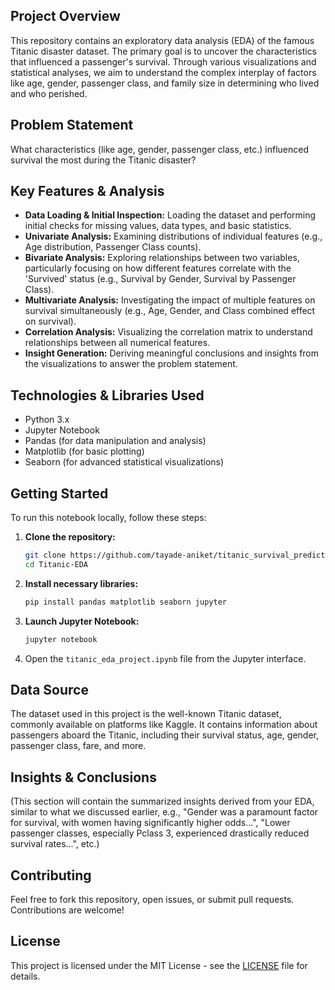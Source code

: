 ## Project Overview

This repository contains an exploratory data analysis (EDA) of the famous Titanic disaster dataset. The primary goal is to uncover the characteristics that influenced a passenger's survival. Through various visualizations and statistical analyses, we aim to understand the complex interplay of factors like age, gender, passenger class, and family size in determining who lived and who perished.

## Problem Statement

What characteristics (like age, gender, passenger class, etc.) influenced survival the most during the Titanic disaster?

## Key Features & Analysis

* **Data Loading & Initial Inspection:** Loading the dataset and performing initial checks for missing values, data types, and basic statistics.
* **Univariate Analysis:** Examining distributions of individual features (e.g., Age distribution, Passenger Class counts).
* **Bivariate Analysis:** Exploring relationships between two variables, particularly focusing on how different features correlate with the 'Survived' status (e.g., Survival by Gender, Survival by Passenger Class).
* **Multivariate Analysis:** Investigating the impact of multiple features on survival simultaneously (e.g., Age, Gender, and Class combined effect on survival).
* **Correlation Analysis:** Visualizing the correlation matrix to understand relationships between all numerical features.
* **Insight Generation:** Deriving meaningful conclusions and insights from the visualizations to answer the problem statement.

## Technologies & Libraries Used

* Python 3.x
* Jupyter Notebook
* Pandas (for data manipulation and analysis)
* Matplotlib (for basic plotting)
* Seaborn (for advanced statistical visualizations)

## Getting Started

To run this notebook locally, follow these steps:

1.  **Clone the repository:**
    ```bash
    git clone https://github.com/tayade-aniket/titanic_survival_prediction_EDA
    cd Titanic-EDA
    ```

2.  **Install necessary libraries:**
    ```bash
    pip install pandas matplotlib seaborn jupyter
    ```

3.  **Launch Jupyter Notebook:**
    ```bash
    jupyter notebook
    ```
4.  Open the `titanic_eda_project.ipynb` file from the Jupyter interface.

## Data Source

The dataset used in this project is the well-known Titanic dataset, commonly available on platforms like Kaggle. It contains information about passengers aboard the Titanic, including their survival status, age, gender, passenger class, fare, and more.

## Insights & Conclusions

(This section will contain the summarized insights derived from your EDA, similar to what we discussed earlier, e.g., "Gender was a paramount factor for survival, with women having significantly higher odds...", "Lower passenger classes, especially Pclass 3, experienced drastically reduced survival rates...", etc.)

## Contributing

Feel free to fork this repository, open issues, or submit pull requests. Contributions are welcome!

## License

This project is licensed under the MIT License - see the [LICENSE](https://opensource.org/licenses/MIT) file for details.